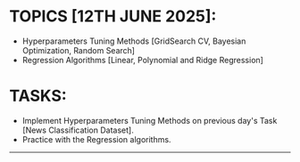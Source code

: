 # TOPICS [12TH JUNE 2025]:

- Hyperparameters Tuning Methods [GridSearch CV, Bayesian Optimization, Random Search]
- Regression Algorithms [Linear, Polynomial and Ridge Regression]

# TASKS:

- Implement Hyperparameters Tuning Methods on previous day's Task [News Classification Dataset].
- Practice with the Regression algorithms.

---
